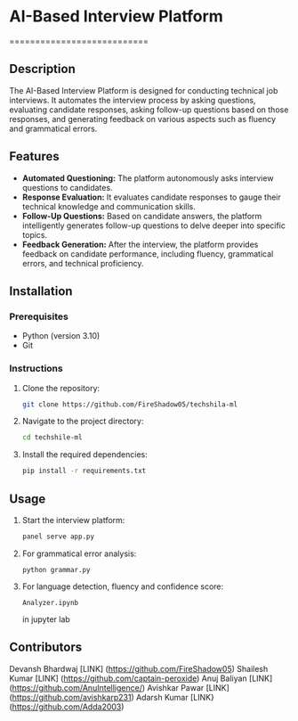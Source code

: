 # AI-Based Interview Platform
===========================

## Description
The AI-Based Interview Platform is designed for conducting technical job interviews. It automates the interview process by asking questions, evaluating candidate responses, asking follow-up questions based on those responses, and generating feedback on various aspects such as fluency and grammatical errors.

## Features
* **Automated Questioning:** The platform autonomously asks interview questions to candidates.
* **Response Evaluation:** It evaluates candidate responses to gauge their technical knowledge and communication skills.
* **Follow-Up Questions:** Based on candidate answers, the platform intelligently generates follow-up questions to delve deeper into specific topics.
* **Feedback Generation:** After the interview, the platform provides feedback on candidate performance, including fluency, grammatical errors, and technical proficiency.

## Installation

### Prerequisites
* Python (version 3.10)
* Git
  
### Instructions
1. Clone the repository:
   ```bash
   git clone https://github.com/FireShadow05/techshila-ml
   ```
2. Navigate to the project directory:
   ```bash
   cd techshile-ml
   ```
3. Install the required dependencies:
   ```bash
   pip install -r requirements.txt
   ```

## Usage
1. Start the interview platform:
   ```bash
   panel serve app.py
   ```
2. For grammatical error analysis:
   ```run
   python grammar.py
   ```
3. For language detection, fluency and confidence score:
   ```run
   Analyzer.ipynb
   ```
   in jupyter lab
   
## Contributors
Devansh Bhardwaj  [LINK] (https://github.com/FireShadow05)
Shailesh Kumar [LINK] (https://github.com/captain-peroxide)
Anuj Baliyan  [LINK] (https://github.com/AnuIntelligence/)
Avishkar Pawar [LINK] (https://github.com/avishkarp231)
Adarsh Kumar  [LINK} (https://github.com/Adda2003)


   
